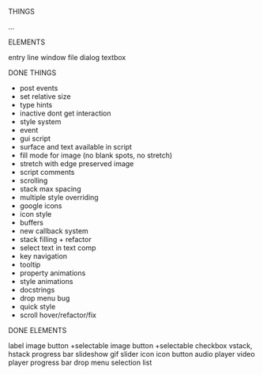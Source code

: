 THINGS

...

ELEMENTS

entry line
window
file dialog
textbox

DONE THINGS

- post events
- set relative size
- type hints
- inactive dont get interaction
- style system
- event
- gui script
- surface and text available in script
- fill mode for image (no blank spots, no stretch)
- stretch with edge preserved image
- script comments
- scrolling
- stack max spacing
- multiple style overriding
- google icons
- icon style
- buffers
- new callback system
- stack filling + refactor
- select text in text comp
- key navigation
- tooltip
- property animations
- style animations
- docstrings
- drop menu bug
- quick style
- scroll hover/refactor/fix

DONE ELEMENTS

label
image
button +selectable
image button +selectable
checkbox
vstack, hstack
progress bar
slideshow
gif
slider
icon
icon button
audio player
video player
progress bar
drop menu
selection list
